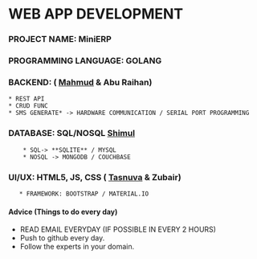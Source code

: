 # WEB APP DEVELOPMENT ##

### PROJECT NAME: MiniERP

### PROGRAMMING LANGUAGE: GOLANG

### BACKEND: ( [Mahmud](https://github.com/Mahmud139) & Abu Raihan)
    * REST API
    * CRUD FUNC
    * SMS GENERATE* -> HARDWARE COMMUNICATION / SERIAL PORT PROGRAMMING
    

### DATABASE: SQL/NOSQL [Shimul](https://github.com/arif18bari)
   	    * SQL-> **SQLITE** / MYSQL
   	    * NOSQL -> MONGODB / COUCHBASE
   	   
### UI/UX: HTML5, JS, CSS ( [Tasnuva](https://github.com/tasnuvatina) & Zubair)
       * FRAMEWORK: BOOTSTRAP / MATERIAL.IO
 
#### Advice (Things to do every day)
* READ EMAIL EVERYDAY (IF POSSIBLE IN EVERY 2 HOURS)
* Push to github every day.
* Follow the experts in your domain.
